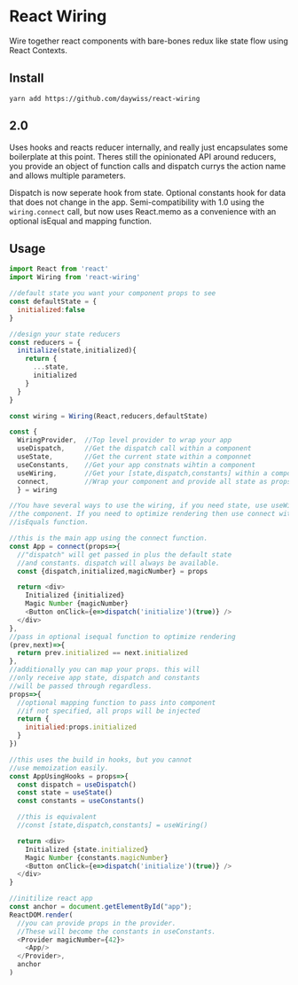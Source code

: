 # React Wiring
Wire together react components with bare-bones redux like state flow using React Contexts.

## Install
`yarn add https://github.com/daywiss/react-wiring`

## 2.0
Uses hooks and reacts reducer internally, and really just encapsulates some boilerplate at this point.
Theres still the opinionated API around reducers, you provide an object of function calls and dispatch
currys the action name and allows multiple parameters.

Dispatch is now seperate hook from state. Optional constants hook for data that does not 
change in the app. Semi-compatibility with 1.0 using the `wiring.connect` call, 
but now uses React.memo as a convenience with an optional isEqual
and mapping function. 

## Usage

```js
import React from 'react'
import Wiring from 'react-wiring'

//default state you want your component props to see
const defaultState = {
  initialized:false
}

//design your state reducers
const reducers = {
  initialize(state,initialized){
    return {
      ...state,
      initialized
    }
  }
}

const wiring = Wiring(React,reducers,defaultState)

const {
  WiringProvider,  //Top level provider to wrap your app
  useDispatch,     //Get the dispatch call within a component
  useState,        //Get the current state within a componnet
  useConstants,    //Get your app constnats wihtin a component
  useWiring,       //Get your [state,dispatch,constants] within a component
  connect,         //Wrap your component and provide all state as props with memo
  } = wiring

//You have several ways to use the wiring, if you need state, use useWiring within
//the component. If you need to optimize rendering then use connect with an
//isEquals function.

//this is the main app using the connect function.
const App = connect(props=>{
  //"dispatch" will get passed in plus the default state
  //and constants. dispatch will always be available.
  const {dispatch,initialized,magicNumber} = props

  return <div>
    Initialized {initialized}
    Magic Number {magicNumber}
    <Button onClick={e=>dispatch('initialize')(true)} />
  </div>
},
//pass in optional isequal function to optimize rendering
(prev,next)=>{
  return prev.initialized == next.initialized
},
//additionally you can map your props. this will 
//only receive app state, dispatch and constants
//will be passed through regardless.
props=>{
  //optional mapping function to pass into component
  //if not specified, all props will be injected
  return {
    initialied:props.initialized
  }
})

//this uses the build in hooks, but you cannot
//use memoization easily.
const AppUsingHooks = props=>{
  const dispatch = useDispatch()
  const state = useState()
  const constants = useConstants()

  //this is equivalent
  //const [state,dispatch,constants] = useWiring()

  return <div>
    Initialized {state.initialized}
    Magic Number {constants.magicNumber}
    <Button onClick={e=>dispatch('initialize')(true)} />
  </div>
}

//initilize react app
const anchor = document.getElementById("app");            
ReactDOM.render(                                           
  //you can provide props in the provider. 
  //These will become the constants in useConstants.
  <Provider magicNumber={42}>                                    
    <App/>                                                 
  </Provider>,                                             
  anchor                                                  
)
```
